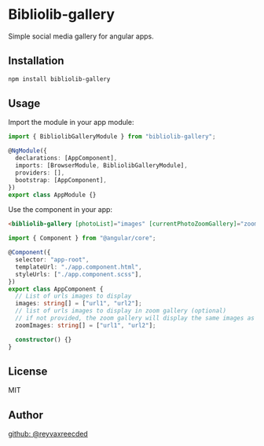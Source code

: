 # Bibliolib-gallery

Simple social media gallery for angular apps.

## Installation

```bash
npm install bibliolib-gallery
```

## Usage

Import the module in your app module:

```typescript
import { BibliolibGalleryModule } from "bibliolib-gallery";

@NgModule({
  declarations: [AppComponent],
  imports: [BrowserModule, BibliolibGalleryModule],
  providers: [],
  bootstrap: [AppComponent],
})
export class AppModule {}
```

Use the component in your app:

```html
<bibliolib-gallery [photoList]="images" [currentPhotoZoomGallery]="zoomImages"></bibliolib-gallery>
```

```typescript
import { Component } from "@angular/core";

@Component({
  selector: "app-root",
  templateUrl: "./app.component.html",
  styleUrls: ["./app.component.scss"],
})
export class AppComponent {
  // List of urls images to display
  images: string[] = ["url1", "url2"];
  // list of urls images to display in zoom gallery (optional)
  // if not provided, the zoom gallery will display the same images as the main gallery
  zoomImages: string[] = ["url1", "url2"];

  constructor() {}
}
```

## License
MIT

## Author
[github: @reyvaxreecded](https://github.com/reyvaxreecded)


